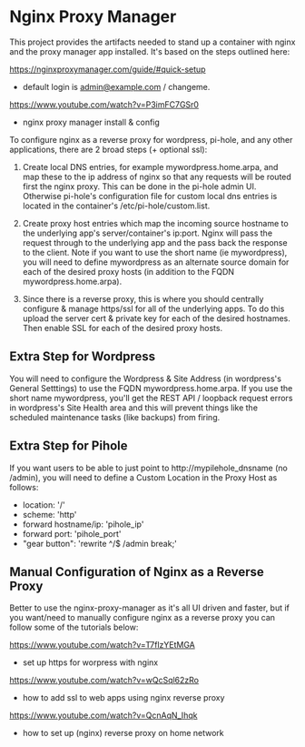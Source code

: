 # Nginx Proxy Manager

This project provides the artifacts needed to stand up a container with nginx and the proxy manager app installed.  It's based on the steps outlined here:

https://nginxproxymanager.com/guide/#quick-setup
- default login is admin@example.com / changeme.

https://www.youtube.com/watch?v=P3imFC7GSr0
- nginx proxy manager install & config

To configure nginx as a reverse proxy for wordpress, pi-hole, and any other applications, there are 2 broad steps (+ optional ssl):

1.  Create local DNS entries, for example mywordpress.home.arpa, and map these to the ip address of nginx so that any requests will be routed first the nginx proxy.  This can be done in the pi-hole admin UI.  Otherwise pi-hole's configuration file for custom local dns entries is located in the container's /etc/pi-hole/custom.list.

2.  Create proxy host entries which map the incoming source hostname to the underlying app's server/container's ip:port.  Nginx will pass the request through to the underlying app and the pass back the response to the client.  Note if you want to use the short name (ie mywordpress), you will need to define mywordpress as an alternate source domain for each of the desired proxy hosts (in addition to the FQDN mywordpress.home.arpa).

3.  Since there is a reverse proxy, this is where you should centrally configure & manage https/ssl for all of the underlying apps.  To do this upload the server cert & private key for each of the desired hostnames.  Then enable SSL for each of the desired proxy hosts.

## Extra Step for Wordpress

You will need to configure the Wordpress & Site Address (in wordpress's General Setttings) to use the FQDN mywordpress.home.arpa.  If you use the short name mywordpress, you'll get the REST API / loopback request errors in wordpress's Site Health area and this will prevent things like the scheduled maintenance tasks (like backups) from firing.

## Extra Step for Pihole

If you want users to be able to just point to http://mypilehole_dnsname (no /admin), you will need to define a Custom Location in the Proxy Host as follows:
- location:  '/'
- scheme:  'http'
- forward hostname/ip:  'pihole_ip'
- forward port: 'pihole_port'
- "gear button":  'rewrite ^/$ /admin break;'


## Manual Configuration of Nginx as a Reverse Proxy

Better to use the nginx-proxy-manager as it's all UI driven and faster, but if you want/need to manually configure nginx as a reverse proxy you can follow some of the tutorials below:

https://www.youtube.com/watch?v=T7flzYEtMGA
- set up https for worpress with nginx

https://www.youtube.com/watch?v=wQcSql62zRo
- how to add ssl to web apps using nginx reverse proxy

https://www.youtube.com/watch?v=QcnAqN_Ihqk
- how to set up (nginx) reverse proxy on home network

